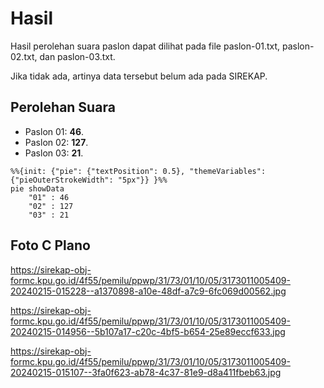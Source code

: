 # Hasil

Hasil perolehan suara paslon dapat dilihat pada file paslon-01.txt, paslon-02.txt, dan paslon-03.txt.

Jika tidak ada, artinya data tersebut belum ada pada SIREKAP.

## Perolehan Suara

 * Paslon 01: **46**.
 * Paslon 02: **127**.
 * Paslon 03: **21**.

```mermaid
%%{init: {"pie": {"textPosition": 0.5}, "themeVariables": {"pieOuterStrokeWidth": "5px"}} }%%
pie showData
    "01" : 46
    "02" : 127
    "03" : 21
```
## Foto C Plano

https://sirekap-obj-formc.kpu.go.id/4f55/pemilu/ppwp/31/73/01/10/05/3173011005409-20240215-015228--a1370898-a10e-48df-a7c9-6fc069d00562.jpg

https://sirekap-obj-formc.kpu.go.id/4f55/pemilu/ppwp/31/73/01/10/05/3173011005409-20240215-014956--5b107a17-c20c-4bf5-b654-25e89eccf633.jpg

https://sirekap-obj-formc.kpu.go.id/4f55/pemilu/ppwp/31/73/01/10/05/3173011005409-20240215-015107--3fa0f623-ab78-4c37-81e9-d8a411fbeb63.jpg
